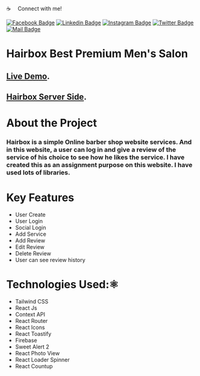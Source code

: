 :coffee: &emsp;Connect with me!

[![Facebook Badge](https://img.shields.io/badge/Facebook-1877F2?style=for-the-badge&logo=facebook&logoColor=white)](https://facebook.com/abnaeembsc) [![Linkedin Badge](https://img.shields.io/badge/LinkedIn-0077B5?style=for-the-badge&logo=linkedin&logoColor=white)](https://www.linkedin.com/in/developernaeem/) [![Instagram Badge](https://img.shields.io/badge/Instagram-E4405F?style=for-the-badge&logo=instagram&logoColor=white)](https://instagram.com/nwebpro) [![Twitter Badge](https://img.shields.io/badge/Twitter-1DA1F2?style=for-the-badge&logo=twitter&logoColor=white)](https://twitter.com/developernaeem) [![Mail Badge](https://img.shields.io/badge/Gmail-D14836?style=for-the-badge&logo=gmail&logoColor=white)](mailto:abnaeem.bsc@gmail.com)


# Hairbox Best Premium Men's Salon

## [Live Demo](https://genius-car-ce44b.web.app/).

## [Hairbox Server Side](https://github.com/Porgramming-Hero-web-course/b6a11-service-review-server-side-nwebpro).

# About the Project
### Hairbox is a simple Online barber shop website services. And in this website, a user can log in and give a review of the service of his choice to see how he likes the service. I have created this as an assignment purpose on this website. I have used lots of libraries.

# Key Features

- User Create
- User Login 
- Social Login
- Add Service
- Add Review
- Edit Review
- Delete Review
- User can see review history


# Technologies Used:⚛️
- Tailwind CSS
- React Js
- Context API
- React Router
- React Icons
- React Toastify
- Firebase
- Sweet Alert 2
- React Photo View
- React Loader Spinner
- React Countup


